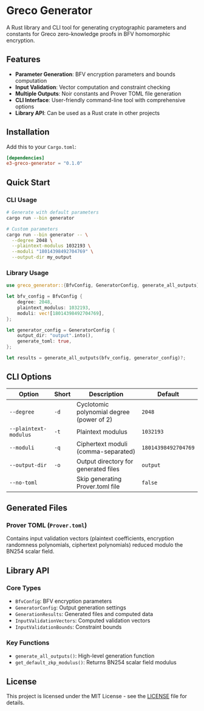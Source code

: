 # Greco Generator

A Rust library and CLI tool for generating cryptographic parameters and constants for Greco zero-knowledge proofs in BFV homomorphic encryption.

## Features

- **Parameter Generation**: BFV encryption parameters and bounds computation
- **Input Validation**: Vector computation and constraint checking
- **Multiple Outputs**: Noir constants and Prover TOML file generation
- **CLI Interface**: User-friendly command-line tool with comprehensive options
- **Library API**: Can be used as a Rust crate in other projects

## Installation

Add this to your `Cargo.toml`:

```toml
[dependencies]
e3-greco-generator = "0.1.0"
```

## Quick Start

### CLI Usage

```bash
# Generate with default parameters
cargo run --bin generator

# Custom parameters
cargo run --bin generator -- \
  --degree 2048 \
  --plaintext-modulus 1032193 \
  --moduli "18014398492704769" \
  --output-dir my_output
```

### Library Usage

```rust
use greco_generator::{BfvConfig, GeneratorConfig, generate_all_outputs};

let bfv_config = BfvConfig {
    degree: 2048,
    plaintext_modulus: 1032193,
    moduli: vec![18014398492704769],
};

let generator_config = GeneratorConfig {
    output_dir: "output".into(),
    generate_toml: true,
};

let results = generate_all_outputs(bfv_config, generator_config)?;
```

## CLI Options

| Option                | Short | Description                               | Default             |
| --------------------- | ----- | ----------------------------------------- | ------------------- |
| `--degree`            | `-d`  | Cyclotomic polynomial degree (power of 2) | `2048`              |
| `--plaintext-modulus` | `-t`  | Plaintext modulus                         | `1032193`           |
| `--moduli`            | `-q`  | Ciphertext moduli (comma-separated)       | `18014398492704769` |
| `--output-dir`        | `-o`  | Output directory for generated files      | `output`            |
| `--no-toml`           |       | Skip generating Prover.toml file          | `false`             |

## Generated Files

### Prover TOML (`Prover.toml`)

Contains input validation vectors (plaintext coefficients, encryption randomness polynomials, ciphertext polynomials) reduced modulo the BN254 scalar field.

## Library API

### Core Types

- `BfvConfig`: BFV encryption parameters
- `GeneratorConfig`: Output generation settings
- `GenerationResults`: Generated files and computed data
- `InputValidationVectors`: Computed validation vectors
- `InputValidationBounds`: Constraint bounds

### Key Functions

- `generate_all_outputs()`: High-level generation function
- `get_default_zkp_modulus()`: Returns BN254 scalar field modulus

## License

This project is licensed under the MIT License - see the [LICENSE](../../LICENSE) file for details.
